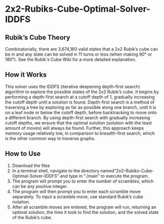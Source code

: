 # 2x2-Rubiks-Cube-Optimal-Solver-IDDFS

## Rubik’s Cube Theory
Combinatorially, there are 3,674,160 valid states that a 2x2 Rubik’s cube can be in and any state can be solved in 11 turns or less (when making 90° or 180°). See the Rubik's Cube Wiki for a more detailed explanation. 

## How it Works
This solver uses the IDDFS (iterative deepening depth-first search) algorithm to explore the possible states of the 2x2 Rubik’s cube. It begins by performing a depth-first search at a cutoff depth of 1, gradually increasing the cutoff depth until a solution is found. Depth-first search is a method of traversing a tree by exploring as far as possible along one branch, until it is on a leaf node or below the cutoff depth, before backtracking to move onto a different branch. By using depth-first search with gradually increasing cutoff depths, we ensure that the optimal solution (solution with the least amount of moves) will always be found. Further, this approach keeps memory usage relatively low, in comparison to breadth-first search, which is the other common way to traverse graphs. 

## How to Use
1. Download the files
2. In a terminal shell, navigate to the directory named“2x2-Rubiks-Cube-Optimal-Solver-IDDFS” and type in “./main” to execute the program. 
3. The program will prompt you to enter the number of scrambles, which can be any positive integer. 
4. The program will then prompt you to enter each scramble move separately. To input a scramble move, use standard Rubik’s cube notation. 
5. After all scramble moves are entered, the program will run, returning an optimal solution, the time it took to find the solution, and the solved state of the Rubik’s cube. 

